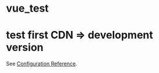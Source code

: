 # vue_test

# test first CDN => development version

See [Configuration Reference](https://v2.vuejs.org/v2/guide/).
